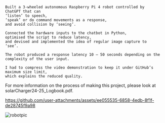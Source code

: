 	Built a 3-wheeled autonomous Raspberry Pi 4 robot controlled by ChatGPT that can 
    ‘listen’ to speech, 
    ‘speak’ or do command movements as a response, 
    and avoid collision by ‘seeing’. 
    
    Connected the hardware inputs to the chatbot in Python, 
    optimised the script to reduce latency, 
    and devised and implemented the idea of regular image capture to ‘see’. 
    
    The robot produced a response latency 10 – 50 seconds depending on the complexity of the user input.

    I had to compress the video demonstration to keep it under GitHub’s maximum size limit, 
	which explains the reduced quality.

For more information on the process of making this project, please look at solarCharger24-25_Logbook.pdf.

https://github.com/user-attachments/assets/ee055535-6858-4edb-8f1f-de28745f9a98

![robotpic](https://github.com/user-attachments/assets/d8fbabf0-e7f7-4ba0-8f97-9264a097577a)
